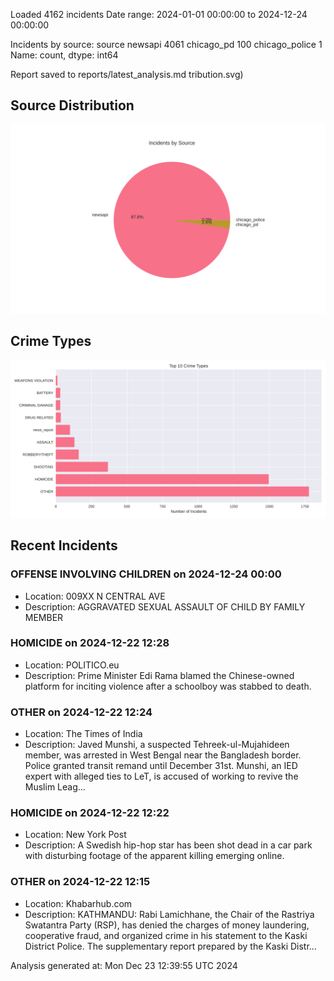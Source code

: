 
Loaded 4162 incidents
Date range: 2024-01-01 00:00:00 to 2024-12-24 00:00:00

Incidents by source:
source
newsapi           4061
chicago_pd         100
chicago_police       1
Name: count, dtype: int64

Report saved to reports/latest_analysis.md
tribution.svg)

## Source Distribution
![Source Distribution](images/source_distribution.svg)

## Crime Types
![Crime Types](images/crime_types.svg)

## Recent Incidents

### OFFENSE INVOLVING CHILDREN on 2024-12-24 00:00
- Location: 009XX N CENTRAL AVE
- Description: AGGRAVATED SEXUAL ASSAULT OF CHILD BY FAMILY MEMBER


### HOMICIDE on 2024-12-22 12:28
- Location: POLITICO.eu
- Description: Prime Minister Edi Rama blamed the Chinese-owned platform for inciting violence after a schoolboy was stabbed to death.


### OTHER on 2024-12-22 12:24
- Location: The Times of India
- Description: Javed Munshi, a suspected Tehreek-ul-Mujahideen member, was arrested in West Bengal near the Bangladesh border.  Police granted transit remand until December 31st. Munshi, an IED expert with alleged ties to LeT, is accused of working to revive the Muslim Leag…


### HOMICIDE on 2024-12-22 12:22
- Location: New York Post
- Description: A Swedish hip-hop star has been shot dead in a car park with disturbing footage of the apparent killing emerging online.


### OTHER on 2024-12-22 12:15
- Location: Khabarhub.com
- Description: KATHMANDU: Rabi Lamichhane, the Chair of the Rastriya Swatantra Party (RSP), has denied the charges of money laundering, cooperative fraud, and organized crime in his statement to the Kaski District Police. The supplementary report prepared by the Kaski Distr…

Analysis generated at: Mon Dec 23 12:39:55 UTC 2024
